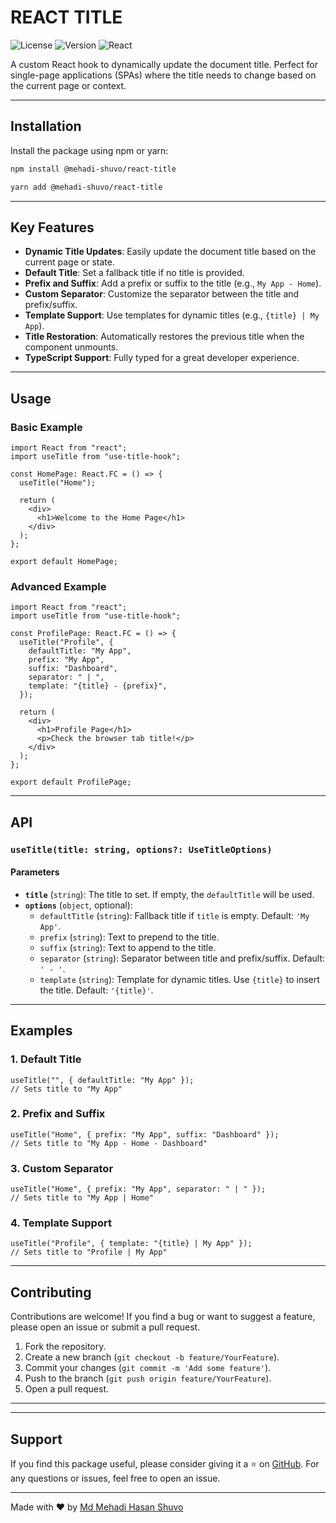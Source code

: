 # REACT TITLE

![License](https://img.shields.io/badge/license-MIT-blue)
![Version](https://img.shields.io/badge/version-1.0.0-green)
![React](https://img.shields.io/badge/react-%5E17.0.0%20%7C%7C%20%5E18.0.0-blue)

A custom React hook to dynamically update the document title. Perfect for single-page applications (SPAs) where the title needs to change based on the current page or context.

---

## Installation

Install the package using npm or yarn:

```bash
npm install @mehadi-shuvo/react-title
```

```bash
yarn add @mehadi-shuvo/react-title
```

---

## Key Features

- **Dynamic Title Updates**: Easily update the document title based on the current page or state.
- **Default Title**: Set a fallback title if no title is provided.
- **Prefix and Suffix**: Add a prefix or suffix to the title (e.g., `My App - Home`).
- **Custom Separator**: Customize the separator between the title and prefix/suffix.
- **Template Support**: Use templates for dynamic titles (e.g., `{title} | My App`).
- **Title Restoration**: Automatically restores the previous title when the component unmounts.
- **TypeScript Support**: Fully typed for a great developer experience.

---

## Usage

### Basic Example

```tsx
import React from "react";
import useTitle from "use-title-hook";

const HomePage: React.FC = () => {
  useTitle("Home");

  return (
    <div>
      <h1>Welcome to the Home Page</h1>
    </div>
  );
};

export default HomePage;
```

### Advanced Example

```tsx
import React from "react";
import useTitle from "use-title-hook";

const ProfilePage: React.FC = () => {
  useTitle("Profile", {
    defaultTitle: "My App",
    prefix: "My App",
    suffix: "Dashboard",
    separator: " | ",
    template: "{title} - {prefix}",
  });

  return (
    <div>
      <h1>Profile Page</h1>
      <p>Check the browser tab title!</p>
    </div>
  );
};

export default ProfilePage;
```

---

## API

### `useTitle(title: string, options?: UseTitleOptions)`

#### Parameters

- **`title`** (`string`): The title to set. If empty, the `defaultTitle` will be used.
- **`options`** (`object`, optional):
  - `defaultTitle` (`string`): Fallback title if `title` is empty. Default: `'My App'`.
  - `prefix` (`string`): Text to prepend to the title.
  - `suffix` (`string`): Text to append to the title.
  - `separator` (`string`): Separator between title and prefix/suffix. Default: `' - '`.
  - `template` (`string`): Template for dynamic titles. Use `{title}` to insert the title. Default: `'{title}'`.

---

## Examples

### 1. Default Title

```tsx
useTitle("", { defaultTitle: "My App" });
// Sets title to "My App"
```

### 2. Prefix and Suffix

```tsx
useTitle("Home", { prefix: "My App", suffix: "Dashboard" });
// Sets title to "My App - Home - Dashboard"
```

### 3. Custom Separator

```tsx
useTitle("Home", { prefix: "My App", separator: " | " });
// Sets title to "My App | Home"
```

### 4. Template Support

```tsx
useTitle("Profile", { template: "{title} | My App" });
// Sets title to "Profile | My App"
```

---

## Contributing

Contributions are welcome! If you find a bug or want to suggest a feature, please open an issue or submit a pull request.

1. Fork the repository.
2. Create a new branch (`git checkout -b feature/YourFeature`).
3. Commit your changes (`git commit -m 'Add some feature'`).
4. Push to the branch (`git push origin feature/YourFeature`).
5. Open a pull request.

---

<!--
## License

This project is licensed under the MIT License. See the [LICENSE](LICENSE) file for details. -->

---

## Support

If you find this package useful, please consider giving it a ⭐️ on [GitHub](https://github.com/mehadi-shuvo/react-title). For any questions or issues, feel free to open an issue.

---

Made with ❤️ by [Md Mehadi Hasan Shuvo](https://github.com/mehadi-shuvo)

